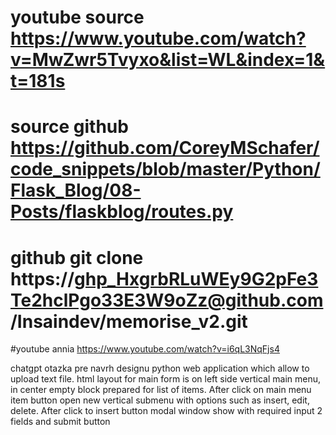 # youtube source https://www.youtube.com/watch?v=MwZwr5Tvyxo&list=WL&index=1&t=181s

# source github https://github.com/CoreyMSchafer/code_snippets/blob/master/Python/Flask_Blog/08-Posts/flaskblog/routes.py

# github git clone https://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@github.com/Insaindev/memorise_v2.git


#youtube annia https://www.youtube.com/watch?v=i6qL3NqFjs4

chatgpt otazka pre navrh designu
python web application which allow to upload text file. html layout for main form is on left side vertical main menu, in center empty block prepared for list of items. After click on main menu item button open new vertical submenu with options such as insert, edit, delete. After click to insert button modal window show with required input 2 fields and submit button 